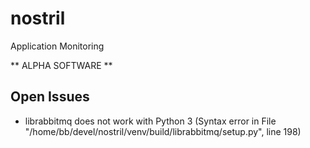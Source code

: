 nostril
=======

Application Monitoring

** ALPHA SOFTWARE **

Open Issues
-----------
- librabbitmq does not work with Python 3 (Syntax error in File "/home/bb/devel/nostril/venv/build/librabbitmq/setup.py", line 198)
